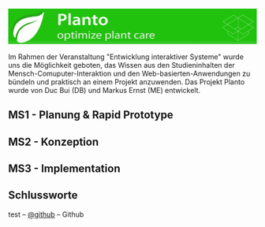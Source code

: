 ![](header.PNG)

Im Rahmen der Veranstaltung "Entwicklung interaktiver Systeme" wurde uns die Möglichkeit geboten, das Wissen aus den Studieninhalten
der Mensch-Comuputer-Interaktion und den Web-basierten-Anwendungen zu bündeln und praktisch an einem Projekt anzuwenden. Das Projekt Planto wurde von Duc Bui (DB) und Markus Ernst (ME) entwickelt.


## MS1 - Planung & Rapid Prototype



## MS2 - Konzeption



## MS3 - Implementation



## Schlussworte

test – [@github](https://github.com/db2pro) – Github

